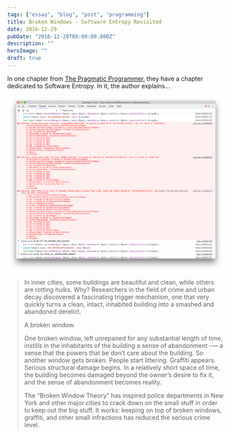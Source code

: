 ```yaml
---
tags: ["essay", "blog", "post", "programming"]
title: Broken Windows - Software Entropy Revisited
date: 2016-12-29
pubDate: "2016-12-29T08:00:00.000Z"
description: ""
heroImage: ""
draft: true
---
```


In one chapter from [The Pragmatic Programmer](https://pragprog.com/the-pragmatic-programmer/extracts/software-entropy), they have a chapter dedicated to Software Entropy.
In it, the author explains...

![Chrome console with React warning messages](../../images/react-warnings.png)

> In inner cities, some buildings are beautiful and clean, while others are rotting hulks.
> Why? Researchers in the field of crime and urban decay discovered a fascinating trigger mechanism,
> one that very quickly turns a clean, intact, inhabited building into a smashed and abandoned derelict.
>
> A broken window.
>
> One broken window, left unrepaired for any substantial length of time,
> instills in the inhabitants of the building a sense of abandonment -— a sense that the powers that be don’t care about the building.
> So another window gets broken.
> People start littering. Graffiti appears. Serious structural damage begins.
> In a relatively short space of time, the building becomes damaged beyond the owner’s desire to fix it,
> and the sense of abandonment becomes reality.
>
> The “Broken Window Theory” has inspired police departments in New York
> and other major cities to crack down on the small stuff in order to keep out the big stuff.
> It works: keeping on top of broken windows, graffiti, and other small infractions has reduced the serious crime level.

